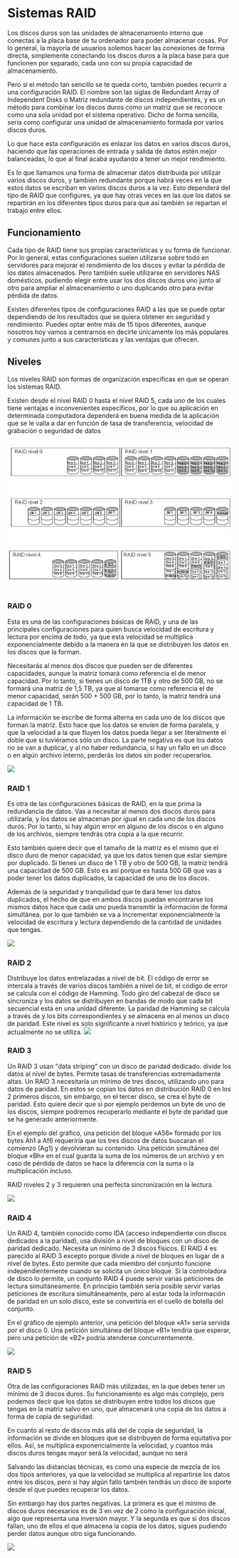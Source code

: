 # Sistemas RAID

Los discos duros son las unidades de almacenamiento interno que conectas a la placa base de tu ordenador para poder almacenar cosas. Por lo general, la mayoría de usuarios solemos hacer las conexiones de forma directa, simplemente conectando los discos duros a la placa base para que funcionen por separado, cada uno con su propia capacidad de almacenamiento.

Pero si el método tan sencillo se te queda corto, también puedes recurrir a una configuración RAID. El nombre son las siglas de Redundant Array of Independent Disks o Matriz redundante de discos independientes, y es un método para combinar los discos duros como un matriz que se reconoce como una sola unidad por el sistema operativo. Dicho de forma sencilla, sería como configurar una unidad de almacenamiento formada por varios discos duros.

Lo que hace esta configuración es enlazar los datos en varios discos duros, haciendo que las operaciones de entrada y salida de datos estén mejor balanceadas, lo que al final acaba ayudando a tener un mejor rendimiento.

Es lo que llamamos una forma de almacenar datos distribuida por utilizar varios discos duros, y también redundante porque habrá veces en la que estos datos se escriban en varios discos duros a la vez. Esto dependerá del tipo de RAID que configures, ya que hay otras veces en las que los datos se repartirán en los diferentes tipos duros para que así también se repartan el trabajo entre ellos.

## Funcionamiento

Cada tipo de RAID tiene sus propias características y su forma de funcionar. Por lo general, estas configuraciones suelen utilizarse sobre todo en servidores para mejorar el rendimiento de los discos y evitar la pérdida de los datos almacenados. Pero también suele utilizarse en servidores NAS domésticos, pudiendo elegir entre usar los dos discos duros uno junto al otro para ampliar el almacenamiento o uno duplicando otro para evitar pérdida de datos.

Existen diferentes tipos de configuraciones RAID a las que se puede optar dependiendo de los resultados que se quiera obtener en seguridad y rendimiento. Puedes optar entre más de 15 tipos diferentes, aunque nosotros hoy vamos a centrarnos en decirte únicamente los más populares y comunes junto a sus características y las ventajas que ofrecen.

## Niveles

Los niveles RAID son formas de organización específicas en que se operan los sistemas RAID.

Existen desde el nivel RAID 0 hasta el nivel RAID 5, cada uno de los cuales tiene ventajas e inconvenientes específicos, por lo que su aplicación en determinada computadora dependerá en buena medida de la aplicación que se le valla a dar en función de tasa de transferencia, velocidad de grabación o seguridad de datos

![](./../img/raid-gen.jpg)

### RAID 0

Esta es una de las configuraciones básicas de RAID, y una de las principales configuraciones para quien busca velocidad de escritura y lectura por encima de todo, ya que esta velocidad se multiplica exponencialmente debido a la manera en la que se distribuyen los datos en los discos que la forman.

Necesitarás al menos dos discos que pueden ser de diferentes capacidades, aunque la matriz tomará como referencia el de menor capacidad. Por lo tanto, si tienes un disco de 1TB y otro de 500 GB, no se formará una matriz de 1,5 TB, ya que al tomarse como referencia el de menor capacidad, serán 500 + 500 GB, por lo tanto, la matriz tendrá una capacidad de 1 TB.

La información se escribe de forma alterna en cada uno de los discos que forman la matriz. Esto hace que los datos se envíen de forma paralela, y que la velocidad a la que fluyen los datos pueda llegar a ser literalmente el doble que si tuviéramos sólo un disco. La parte negativa es que los datos no se van a duplicar, y al no haber redundancia, si hay un fallo en un disco o en algún archivo interno, perderás los datos sin poder recuperarlos.

![](https://i.blogs.es/be1cce/raid-0/1366_2000.png)

### RAID 1

Es otra de las configuraciones básicas de RAID, en la que prima la redundancia de datos. Vas a necesitar al menos dos discos duros para utilizarla, y los datos se almacenan por igual en cada uno de los discos duros. Por lo tanto, si hay algún error en alguno de los discos o en alguno de los archivos, siempre tendrás otra copia a la que recurrir.

Esto también quiere decir que el tamaño de la matriz es el mismo que el disco duro de menor capacidad, ya que los datos tienen que estar siempre por duplicado. Si tienes un disco de 1 TB y otro de 500 GB, la matriz tendrá una capacidad de 500 GB. Esto es así porque es hasta 500 GB que vas a poder tener los datos duplicados, la capacidad de uno de los discos.

Además de la seguridad y tranquilidad que te dará tener los datos duplicados, el hecho de que en ambos discos puedan encontrarse los mismos datos hace que cada uno pueda transmitir la información de forma simultánea, por lo que también se va a incrementar exponencialmente la velocidad de escritura y lectura dependiendo de la cantidad de unidades que tengas.

![](https://i.blogs.es/225800/raid-1/1366_2000.png)

### RAID 2

Distribuye los datos entrelazadas a nivel de bit. El código de error se intercala a través de varios discos también a nivel de bit, el código de error se calcula con el código de Hamming. Todo giro del cabezal de disco se sincroniza y los datos se distribuyen en bandas de modo que cada bit secuencial está en una unidad diferente. La paridad de Hamming se calcula a través de y los bits correspondientes y se almacena en al menos un disco de paridad. Este nivel es solo significante a nivel histórico y teórico, ya que actualmente no se utiliza.
![](https://upload.wikimedia.org/wikipedia/commons/thumb/b/b5/RAID2_arch.svg/1200px-RAID2_arch.svg.png)

### RAID 3

Un RAID 3 usan "data striping" con un disco de paridad dedicado. divide los datos al nivel de bytes. Permite tasas de transferencias extremadamente altas. Un RAID 3 necesitaría un mínimo de tres discos, utilizando uno para datos de paridad. En estos se copian los datos en distribución RAID 0 en los 2 primeros discos, sin embargo, en el tercer disco, se crea el byte de paridad. Esto quiere decir que si por ejemplo perdemos un byte de uno de los discos, siempre podremos recuperarlo mediante el byte de paridad que se ha generado anteriormente.

En el ejemplo del gráfico, una petición del bloque «A56» formado por los bytes Ah1 a Af6 requeriría que los tres discos de datos buscaran el comienzo (Ag1) y devolvieran su contenido. Una petición simultánea del bloque «Bh» en el cual guarda la suma de los números de un archivo y en caso de pérdida de datos se hace la diferencia con la suma o la multiplicación incluso.

RAID niveles 2 y 3 requieren una perfecta sincronización en la lectura.

![](https://sites.google.com/site/servidores153uteq/_/rsrc/1441383258529/raid-de-discos/areglo-3/RAID3.png?height=235&width=320)

### RAID 4

Un RAID 4, también conocido como IDA (acceso independiente con discos dedicados a la paridad), usa división a nivel de bloques con un disco de paridad dedicado. Necesita un mínimo de 3 discos físicos. El RAID 4 es parecido al RAID 3 excepto porque divide a nivel de bloques en lugar de a nivel de bytes. Esto permite que cada miembro del conjunto funcione independientemente cuando se solicita un único bloque. Si la controladora de disco lo permite, un conjunto RAID 4 puede servir varias peticiones de lectura simultáneamente. En principio también sería posible servir varias peticiones de escritura simultáneamente, pero al estar toda la información de paridad en un solo disco, este se convertiría en el cuello de botella del conjunto.

En el gráfico de ejemplo anterior, una petición del bloque «A1» sería servida por el disco 0. Una petición simultánea del bloque «B1» tendría que esperar, pero una petición de «B2» podría atenderse concurrentemente.

![](https://sites.google.com/site/servidores153uteq/_/rsrc/1441383347742/raid-de-discos/arreglo-4/raid4.png?height=238&width=320)

### RAID 5

Otra de las configuraciones RAID más utilizadas, en la que debes tener un mínimo de 3 discos duros. Su funcionamiento es algo más complejo, pero podemos decir que los datos se distribuyen entre todos los discos que tengas en la matriz salvo en uno, que almacenará una copia de los datos a forma de copia de seguridad.

En cuanto al resto de discos más allá del de copia de seguridad, la información se divide en bloques que se distribuyen de forma equitativa por ellos. Así, se multiplica exponencialmente la velocidad, y cuantos más discos duros tengas mayor será la velocidad, aunque no será

Salvando las distancias técnicas, es como una especie de mezcla de los dos tipos anteriores, ya que la velocidad se multiplica al repartirse los datos entre los discos, pero si hay algún fallo también tendrás un disco de soporte desde el que puedes recuperar los datos.

Sin embargo hay dos partes negativas. La primera es que el mínimo de discos duros necesarios es de 3 en vez de 2 como la configuración inicial, algo que representa una inversión mayor. Y la segunda es que si dos discos fallan, uno de ellos el que almacena la copia de los datos, sigues pudiendo perder datos aunque otro siga funcionando.

![](https://i.blogs.es/01343c/raid-5/1366_2000.png)
